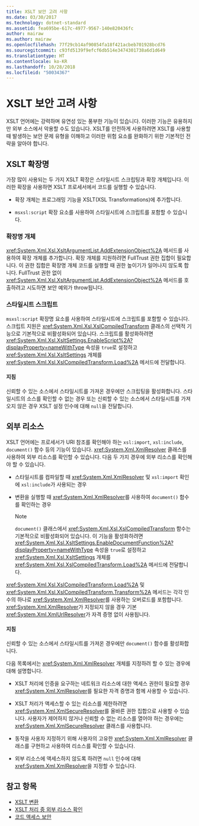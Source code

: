 ```yaml
---
title: XSLT 보안 고려 사항
ms.date: 03/30/2017
ms.technology: dotnet-standard
ms.assetid: fea695be-617c-4977-9567-140e820436fc
author: mairaw
ms.author: mairaw
ms.openlocfilehash: 77f29cb14af90854fa18f421acbeb701928bcd76
ms.sourcegitcommit: c93fd5139f9efcf6db514e3474301738a6d1d649
ms.translationtype: HT
ms.contentlocale: ko-KR
ms.lasthandoff: 10/28/2018
ms.locfileid: "50034367"
---
```

# <a name="xslt-security-considerations"></a>XSLT 보안 고려 사항
XSLT 언어에는 강력하며 유연성 있는 풍부한 기능이 있습니다. 이러한 기능은 유용하지만 외부 소스에서 악용할 수도 있습니다. XSLT를 안전하게 사용하려면 XSLT를 사용할 때 발생하는 보안 문제 유형을 이해하고 이러한 위험 요소를 완화하기 위한 기본적인 전략을 알아야 합니다.  
  
## <a name="xslt-extensions"></a>XSLT 확장명  
 가장 많이 사용되는 두 가지 XSLT 확장은 스타일시트 스크립팅과 확장 개체입니다. 이러한 확장을 사용하면 XSLT 프로세서에서 코드를 실행할 수 있습니다.  
  
-   확장 개체는 프로그래밍 기능을 XSLT(XSL Transformations)에 추가합니다.  
  
-   `msxsl:script` 확장 요소를 사용하여 스타일시트에 스크립트를 포함할 수 있습니다.  
  
### <a name="extension-objects"></a>확장명 개체  
 <xref:System.Xml.Xsl.XsltArgumentList.AddExtensionObject%2A> 메서드를 사용하여 확장 개체를 추가합니다. 확장 개체를 지원하려면 FullTrust 권한 집합이 필요합니다. 이 권한 집합은 확장명 개체 코드를 실행할 때 권한 높이기가 일어나지 않도록 합니다. FullTrust 권한 없이 <xref:System.Xml.Xsl.XsltArgumentList.AddExtensionObject%2A> 메서드를 호출하려고 시도하면 보안 예외가 throw됩니다.  
  
### <a name="style-sheet-scripts"></a>스타일시트 스크립트  
 `msxsl:script` 확장명 요소를 사용하여 스타일시트에 스크립트를 포함할 수 있습니다. 스크립트 지원은 <xref:System.Xml.Xsl.XslCompiledTransform> 클래스의 선택적 기능으로 기본적으로 비활성화되어 있습니다. 스크립트를 활성화하려면 <xref:System.Xml.Xsl.XsltSettings.EnableScript%2A?displayProperty=nameWithType> 속성을 `true`로 설정하고 <xref:System.Xml.Xsl.XsltSettings> 개체를 <xref:System.Xml.Xsl.XslCompiledTransform.Load%2A> 메서드에 전달합니다.  
  
#### <a name="guidelines"></a>지침  
 신뢰할 수 있는 소스에서 스타일시트를 가져온 경우에만 스크립팅을 활성화합니다. 스타일시트의 소스를 확인할 수 없는 경우 또는 신뢰할 수 있는 소스에서 스타일시트를 가져오지 않은 경우 XSLT 설정 인수에 대해 `null`을 전달합니다.  
  
## <a name="external-resources"></a>외부 리소스  
 XSLT 언어에는 프로세서가 URI 참조를 확인해야 하는 `xsl:import`, `xsl:include`, `document()` 함수 등의 기능이 있습니다. <xref:System.Xml.XmlResolver> 클래스를 사용하여 외부 리소스를 확인할 수 있습니다. 다음 두 가지 경우에 외부 리소스를 확인해야 할 수 있습니다.  
  
-   스타일시트를 컴파일할 때 <xref:System.Xml.XmlResolver> 및 `xsl:import` 확인에 `xsl:include`가 사용되는 경우  
  
-   변환을 실행할 때 <xref:System.Xml.XmlResolver>를 사용하여 `document()` 함수를 확인하는 경우  
  
    > [!NOTE]
    >  `document()` 클래스에서 <xref:System.Xml.Xsl.XslCompiledTransform> 함수는 기본적으로 비활성화되어 있습니다. 이 기능을 활성화하려면 <xref:System.Xml.Xsl.XsltSettings.EnableDocumentFunction%2A?displayProperty=nameWithType> 속성을 `true`로 설정하고 <xref:System.Xml.Xsl.XsltSettings> 개체를 <xref:System.Xml.Xsl.XslCompiledTransform.Load%2A> 메서드에 전달합니다.  
  
 <xref:System.Xml.Xsl.XslCompiledTransform.Load%2A> 및 <xref:System.Xml.Xsl.XslCompiledTransform.Transform%2A> 메서드는 각각 인수의 하나로 <xref:System.Xml.XmlResolver>를 사용하는 오버로드를 포함합니다. <xref:System.Xml.XmlResolver>가 지정되지 않을 경우 기본 <xref:System.Xml.XmlUrlResolver>가 자격 증명 없이 사용됩니다.  
  
#### <a name="guidelines"></a>지침  
 신뢰할 수 있는 소스에서 스타일시트를 가져온 경우에만 `document()` 함수를 활성화합니다.  
  
 다음 목록에서는 <xref:System.Xml.XmlResolver> 개체를 지정하려 할 수 있는 경우에 대해 설명합니다.  
  
-   XSLT 처리에 인증을 요구하는 네트워크 리소스에 대한 액세스 권한이 필요할 경우 <xref:System.Xml.XmlResolver>를 필요한 자격 증명과 함께 사용할 수 있습니다.  
  
-   XSLT 처리가 액세스할 수 있는 리소스를 제한하려면 <xref:System.Xml.XmlSecureResolver>를 올바른 권한 집합으로 사용할 수 있습니다. 사용자가 제어하지 않거나 신뢰할 수 없는 리소스를 열어야 하는 경우에는 <xref:System.Xml.XmlSecureResolver> 클래스를 사용합니다.  
  
-   동작을 사용자 지정하기 위해 사용자의 고유한 <xref:System.Xml.XmlResolver> 클래스를 구현하고 사용하여 리소스를 확인할 수 있습니다.  
  
-   외부 리소스에 액세스하지 않도록 하려면 `null` 인수에 대해 <xref:System.Xml.XmlResolver>을 지정할 수 있습니다.  
  
## <a name="see-also"></a>참고 항목

- [XSLT 변환](../../../../docs/standard/data/xml/xslt-transformations.md)  
- [XSLT 처리 중 외부 리소스 확인](../../../../docs/standard/data/xml/resolving-external-resources-during-xslt-processing.md)  
- [코드 액세스 보안](../../../../docs/framework/misc/code-access-security.md)
